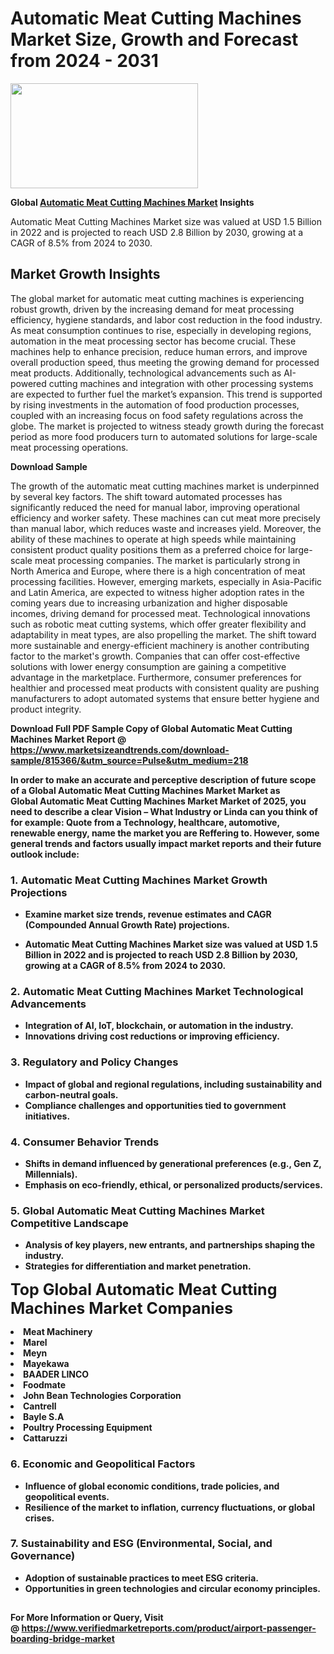 <H1>Automatic Meat Cutting Machines Market Size, Growth and Forecast from 2024 - 2031</H1><img class="aligncenter size-medium wp-image-584254" src="https://thirdeyenews.in/wp-content/uploads/2024/09/Global-Market-Research-300x168.jpeg" alt="" width="300" height="168" /><p><strong>Global&nbsp;<a href="https://www.marketsizeandtrends.com/download-sample/815366/&amp;utm_source=Pulse&amp;utm_medium=218">Automatic Meat Cutting Machines Market</a> Insights</strong></p><p>Automatic Meat Cutting Machines Market size was valued at USD 1.5 Billion in 2022 and is projected to reach USD 2.8 Billion by 2030, growing at a CAGR of 8.5% from 2024 to 2030.</p><p><h2>Market Growth Insights</h2> <p>The global market for automatic meat cutting machines is experiencing robust growth, driven by the increasing demand for meat processing efficiency, hygiene standards, and labor cost reduction in the food industry. As meat consumption continues to rise, especially in developing regions, automation in the meat processing sector has become crucial. These machines help to enhance precision, reduce human errors, and improve overall production speed, thus meeting the growing demand for processed meat products. Additionally, technological advancements such as AI-powered cutting machines and integration with other processing systems are expected to further fuel the market’s expansion. This trend is supported by rising investments in the automation of food production processes, coupled with an increasing focus on food safety regulations across the globe. The market is projected to witness steady growth during the forecast period as more food producers turn to automated solutions for large-scale meat processing operations.</p> <p><strong>Download Sample</strong></p> <p>The growth of the automatic meat cutting machines market is underpinned by several key factors. The shift toward automated processes has significantly reduced the need for manual labor, improving operational efficiency and worker safety. These machines can cut meat more precisely than manual labor, which reduces waste and increases yield. Moreover, the ability of these machines to operate at high speeds while maintaining consistent product quality positions them as a preferred choice for large-scale meat processing companies. The market is particularly strong in North America and Europe, where there is a high concentration of meat processing facilities. However, emerging markets, especially in Asia-Pacific and Latin America, are expected to witness higher adoption rates in the coming years due to increasing urbanization and higher disposable incomes, driving demand for processed meat. Technological innovations such as robotic meat cutting systems, which offer greater flexibility and adaptability in meat types, are also propelling the market. The shift toward more sustainable and energy-efficient machinery is another contributing factor to the market's growth. Companies that can offer cost-effective solutions with lower energy consumption are gaining a competitive advantage in the marketplace. Furthermore, consumer preferences for healthier and processed meat products with consistent quality are pushing manufacturers to adopt automated systems that ensure better hygiene and product integrity. <p><strong></p><p><span class=""><strong>Download Full PDF Sample Copy of Global Automatic Meat Cutting Machines Market Report</strong> @ <a href="https://www.marketsizeandtrends.com/download-sample/815366/&amp;utm_source=Pulse&amp;utm_medium=218" target="_blank">https://www.marketsizeandtrends.com/download-sample/815366/&amp;utm_source=Pulse&amp;utm_medium=218</a></span></p><p>In order to make an accurate and perceptive description of future scope of a Global&nbsp;Automatic Meat Cutting Machines Market Market as Global&nbsp;Automatic Meat Cutting Machines Market Market of 2025, you need to describe a clear Vision &ndash; What Industry or Linda can you think of for example: Quote from a Technology, healthcare, automotive, renewable energy, name the market you are Reffering to. However, some general trends and factors usually impact market reports and their future outlook include:</p><h3>1.&nbsp;<strong>Automatic Meat Cutting Machines Market Growth Projections</strong></h3><ul><li>Examine market size trends, revenue estimates and CAGR (Compounded Annual Growth Rate) projections.</li><li><p>Automatic Meat Cutting Machines Market size was valued at USD 1.5 Billion in 2022 and is projected to reach USD 2.8 Billion by 2030, growing at a CAGR of 8.5% from 2024 to 2030.</p></li></ul><h3>2.&nbsp;<strong>Automatic Meat Cutting Machines Market Technological Advancements</strong></h3><ul><li>Integration of AI, IoT, blockchain, or automation in the industry.</li><li>Innovations driving cost reductions or improving efficiency.</li></ul><h3>3.&nbsp;<strong>Regulatory and Policy Changes</strong></h3><ul><li>Impact of global and regional regulations, including sustainability and carbon-neutral goals.</li><li>Compliance challenges and opportunities tied to government initiatives.</li></ul><h3>4.&nbsp;<strong>Consumer Behavior Trends</strong></h3><ul><li>Shifts in demand influenced by generational preferences (e.g., Gen Z, Millennials).</li><li>Emphasis on eco-friendly, ethical, or personalized products/services.</li></ul><h3>5.&nbsp;<strong>Global Automatic Meat Cutting Machines Market Competitive Landscape</strong></h3><ul><li>Analysis of key players, new entrants, and partnerships shaping the industry.</li><li>Strategies for differentiation and market penetration.</li></ul><p data-pm-slice="1 1 []"><span style="color: inherit; font-family: inherit; font-size: 25px;">Top Global Automatic Meat Cutting Machines Market Companies</span></p><div class="" data-test-id=""><p><li>Meat Machinery</li><li> Marel</li><li> Meyn</li><li> Mayekawa</li><li> BAADER LINCO</li><li> Foodmate</li><li> John Bean Technologies Corporation</li><li> Cantrell</li><li> Bayle S.A</li><li> Poultry Processing Equipment</li><li> Cattaruzzi</li></p></div><h3>6.&nbsp;<strong>Economic and Geopolitical Factors</strong></h3><ul><li>Influence of global economic conditions, trade policies, and geopolitical events.</li><li>Resilience of the market to inflation, currency fluctuations, or global crises.</li></ul><h3>7.&nbsp;<strong>Sustainability and ESG (Environmental, Social, and Governance)</strong></h3><ul><li>Adoption of sustainable practices to meet ESG criteria.</li><li>Opportunities in green technologies and circular economy principles.</li></ul><h2><strong style="font-size: 14px;">For More Information or Query, Visit @&nbsp;</strong><a style="background-color: #ffffff; font-size: 14px;" href="https://www.marketsizeandtrends.com/report/automatic-meat-cutting-machines-market/" target="_blank">https://www.verifiedmarketreports.com/product/airport-passenger-boarding-bridge-market</a></h2>
